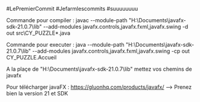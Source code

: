 

#LePremierCommit #Jefarmlescommits #suuuuuuuu


Commande pour compiler : javac --module-path "H:\Documents\javafx-sdk-21.0.7\lib" --add-modules javafx.controls,javafx.fxml,javafx.swing -d out src\CY_PUZZLE\*.java



Commande pour executer : java --module-path "H:\Documents\javafx-sdk-21.0.7\lib" --add-modules javafx.controls,javafx.fxml,javafx.swing -cp out CY_PUZZLE.Accueil



A la plaçe de "H:\Documents\javafx-sdk-21.0.7\lib"  mettez vos chemins de javafx 


Pour télécharger javaFX : https://gluonhq.com/products/javafx/ --> Prenez bien la version 21 et SDK 
